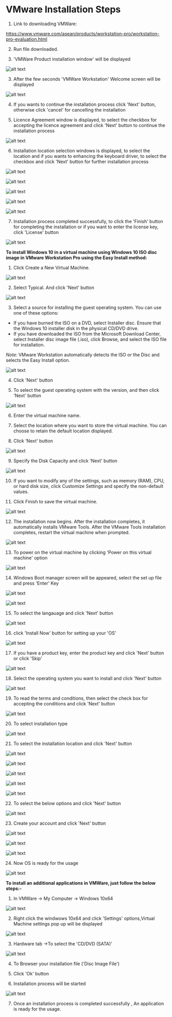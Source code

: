 # VMware Installation Steps

1. Link to downloading VMWare:

https://www.vmware.com/asean/products/workstation-pro/workstation-pro-evaluation.html

2. Run file downloaded.


3. 'VMWare Product installation window' will be displayed

![alt text](https://github.com/TSQAteam/VMware-Installation/blob/master/Screens/f2.png)

3. After the few seconds 'VMWare Workstation' Welcome screen will be displayed

![alt text](https://github.com/TSQAteam/VMware-Installation/blob/master/Screens/f3.png)

4. If you wants to continue the installation process click 'Next' button, otherwise click 'cancel' for cancelling the installation

5. Licence Agreement window is displayed, to select the checkbox for accepting the licence agreement and click 'Next' button to continue the installation process

![alt text](https://github.com/TSQAteam/VMware-Installation/blob/master/Screens/f4.png)

6. Installation location selection windows is displayed, to select the location and if you wants to enhancing the keyboard driver, to select the checkbox and click 'Next' button for further installation process

![alt text](https://github.com/TSQAteam/VMware-Installation/blob/master/Screens/f5.png)

![alt text](https://github.com/TSQAteam/VMware-Installation/blob/master/Screens/f6.png)

![alt text](https://github.com/TSQAteam/VMware-Installation/blob/master/Screens/f7.png)

![alt text](https://github.com/TSQAteam/VMware-Installation/blob/master/Screens/f8.png)

![alt text](https://github.com/TSQAteam/VMware-Installation/blob/master/Screens/f9.png)


7. Installation process completed successfully, to click the 'Finish' button for completing the installation or if you want to enter the license key, click 'License' button

![alt text](https://github.com/TSQAteam/VMware-Installation/blob/master/Screens/f10.png)

**To install Windows 10 in a virtual machine using Windows 10 ISO disc image in VMware Workstation Pro using the Easy Install method:**

1. Click Create a New Virtual Machine. 

![alt text](https://github.com/TSQAteam/VMware-Installation/blob/master/Screens/f13.png)

2. Select Typical. And click 'Next' button

![alt text](https://github.com/TSQAteam/VMware-Installation/blob/master/Screens/f14.png)

3. Select a source for installing the guest operating system. You can use one of these options:
- If you have burned the ISO on a DVD, select Installer disc. Ensure that the Windows 10 installer disk in the physical CD/DVD drive.
- If you have downloaded the ISO from the Microsoft Download Center, select Installer disc image file (.iso), click Browse, and select the ISO file for installation.

*Note:* VMware Workstation automatically detects the ISO or the Disc and selects the Easy Install option.

![alt text](https://github.com/TSQAteam/VMware-Installation/blob/master/Screens/f15.png)

4. Click 'Next' button

5. To select the guest operating system with the version, and then click 'Next' button

![alt text](https://github.com/TSQAteam/VMware-Installation/blob/master/Screens/f16.png)

6. Enter the virtual machine name.

7. Select the location where you want to store the virtual machine. You can choose to retain the default location displayed.

8. Click 'Next' button

![alt text](https://github.com/TSQAteam/VMware-Installation/blob/master/Screens/f17.png)

9. Specify the Disk Capacity and click 'Next' button

![alt text](https://github.com/TSQAteam/VMware-Installation/blob/master/Screens/f18.png)

10. If you want to modify any of the settings, such as memory (RAM), CPU, or hard disk size, click Customize Settings and specify the non-default values.

11. Click Finish to save the virtual machine.

![alt text](https://github.com/TSQAteam/VMware-Installation/blob/master/Screens/f19.png)

12. The installation now begins. After the installation completes, it automatically installs VMware Tools. After the VMware Tools installation completes, restart the virtual machine when prompted.

![alt text](https://github.com/TSQAteam/VMware-Installation/blob/master/Screens/f20.png)

13. To power on the virtual machine by clicking 'Power on this virtual machine' option

![alt text](https://github.com/TSQAteam/VMware-Installation/blob/master/Screens/f21.png)

14. Windows Boot manager screen will be appeared, select the set up file and press 'Enter' Key

![alt text](https://github.com/TSQAteam/VMware-Installation/blob/master/Screens/f22.png)

![alt text](https://github.com/TSQAteam/VMware-Installation/blob/master/Screens/f23.png)

15. To select the langauage and click 'Next' button

![alt text](https://github.com/TSQAteam/VMware-Installation/blob/master/Screens/f24.png)

16. click 'Install Now' button for setting up your 'OS'

![alt text](https://github.com/TSQAteam/VMware-Installation/blob/master/Screens/f25.png)

17. If you have a product key,  enter the product key and click 'Next' button or click 'Skip'

![alt text](https://github.com/TSQAteam/VMware-Installation/blob/master/Screens/f26.png)

18. Select the operating system you want to install and click 'Next' button

![alt text](https://github.com/TSQAteam/VMware-Installation/blob/master/Screens/f27.png)

19. To read the terms and conditions, then select the check box for accepting the conditions and click 'Next' button

![alt text](https://github.com/TSQAteam/VMware-Installation/blob/master/Screens/f28.png)

20. To select installation type

![alt text](https://github.com/TSQAteam/VMware-Installation/blob/master/Screens/f29.png)

21. To select the installation location and click 'Next' button

![alt text](https://github.com/TSQAteam/VMware-Installation/blob/master/Screens/f30.png)

![alt text](https://github.com/TSQAteam/VMware-Installation/blob/master/Screens/f31.png)

![alt text](https://github.com/TSQAteam/VMware-Installation/blob/master/Screens/f32.png)

![alt text](https://github.com/TSQAteam/VMware-Installation/blob/master/Screens/f33.png)

![alt text](https://github.com/TSQAteam/VMware-Installation/blob/master/Screens/f34.png)

22. To select the below options and click 'Next' button

![alt text](https://github.com/TSQAteam/VMware-Installation/blob/master/Screens/f35.png)

23. Create your account and click 'Next' button

![alt text](https://github.com/TSQAteam/VMware-Installation/blob/master/Screens/f36.png)

![alt text](https://github.com/TSQAteam/VMware-Installation/blob/master/Screens/f37.png)

![alt text](https://github.com/TSQAteam/VMware-Installation/blob/master/Screens/f38.png)

24. Now OS is ready for the usage

![alt text](https://github.com/TSQAteam/VMware-Installation/blob/master/Screens/f39.png)

**To install an additional applications in VMWare, just follow the below steps:-**

1. In VMWare -> My Computer -> Windows 10x64

![alt text](https://github.com/TSQAteam/VMware-Installation/blob/master/Screens/f41.png)

2. Right click the windwows 10x64 and click 'Settings' options,Virtual Machine settings pop up will be displayed

![alt text](https://github.com/TSQAteam/VMware-Installation/blob/master/Screens/f42.png)

3. Hardware tab ->To select the 'CD/DVD (SATA)'

![alt text](https://github.com/TSQAteam/VMware-Installation/blob/master/Screens/f43.png)

4. To Browser your installation file ('Disc Image File')

5. Click 'Ok' button

6. Installation process will be started

![alt text](https://github.com/TSQAteam/VMware-Installation/blob/master/Screens/f44.png)

7. Once an installation process is completed successfully , An application is ready for the usage.

